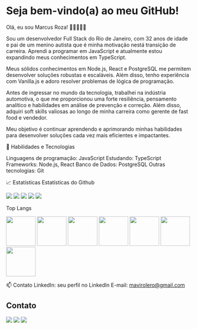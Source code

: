 # Seja bem-vindo(a) ao meu GitHub! 

Olá, eu sou Marcus Roza! 👋🏻👨🏻‍💻

Sou um desenvolvedor Full Stack do Rio de Janeiro, com 32 anos de idade e pai de um menino autista que é minha motivação nestá transição de carreira. Aprendi a programar em JavaScript e atualmente estou expandindo meus conhecimentos em TypeScript.

Meus sólidos conhecimentos em Node.js, React e PostgreSQL me permitem desenvolver soluções robustas e escaláveis. Além disso, tenho experiência com Vanilla.js e adoro resolver problemas de lógica de programação.

Antes de ingressar no mundo da tecnologia, trabalhei na indústria automotiva, o que me proporcionou uma forte resiliência, pensamento analítico e habilidades em análise de prevenção e correção. Além disso, adquiri soft skills valiosas ao longo de minha carreira como gerente de fast food e vendedor.

Meu objetivo é continuar aprendendo e aprimorando minhas habilidades para desenvolver soluções cada vez mais eficientes e impactantes.

🚀 Habilidades e Tecnologias

Linguagens de programação: JavaScript
Estudando:  TypeScript
Frameworks: Node.js, React
Banco de Dados: PostgreSQL
Outras tecnologias: Git

📈 Estatísticas
Estatísticas do Github

 ![](http://github-profile-summary-cards.vercel.app/api/cards/profile-details?username=marvindev2022&theme=tokyonight)
 ![](http://github-profile-summary-cards.vercel.app/api/cards/repos-per-language?username=marvindev2022&theme=tokyonight)
 ![](http://github-profile-summary-cards.vercel.app/api/cards/most-commit-language?username=marvindev2022&theme=tokyonight)
 ![](http://github-profile-summary-cards.vercel.app/api/cards/stats?username=marvindev2022&theme=tokyonight)
 ![](http://github-profile-summary-cards.vercel.app/api/cards/productive-time?username=marvindev2022&theme=tokyonight&utcOffset=8)
  

Top Langs
<div>
            <img height="80em" src="https://cdn.jsdelivr.net/gh/devicons/devicon/icons/git/git-plain.svg" />
            <img height="80em"  src="https://cdn.jsdelivr.net/gh/devicons/devicon/icons/javascript/javascript-plain.svg" />
            <img  height="80em" src="https://cdn.jsdelivr.net/gh/devicons/devicon/icons/html5/html5-original-wordmark.svg" />
            <img height="80em"  src="https://cdn.jsdelivr.net/gh/devicons/devicon/icons/css3/css3-original-wordmark.svg" />
            <img  height="80em" src="https://cdn.jsdelivr.net/gh/devicons/devicon/icons/react/react-original-wordmark.svg" />
            <img  height="80em" src="https://cdn.jsdelivr.net/gh/devicons/devicon/icons/postgresql/postgresql-original-wordmark.svg" />
            <img height="80em"src="https://cdn.jsdelivr.net/gh/devicons/devicon/icons/nodejs/nodejs-original.svg" />


</div>

📫 Contato
LinkedIn: seu perfil no LinkedIn
E-mail: mavirolero@gmail.com


## Contato

<div>
<a href="https://instagram.com/marcus.roza" target="_blank"><img src="https://img.shields.io/badge/-Instagram-%23E4405F?style=for-the-badge&logo=instagram&logoColor=white" target="_blank"></a>
<a href = "mailto:mavirolero@gmail.com"><img src="https://img.shields.io/badge/Gmail-D14836?style=for-the-badge&logo=gmail&logoColor=white" target="_blank"></a>
<a href="https://www.linkedin.com/in/marcus-roza/" target="_blank"><img src="https://img.shields.io/badge/-LinkedIn-%230077B5?style=for-the-badge&logo=linkedin&logoColor=white" target="_blank"></a>
</div>

